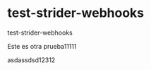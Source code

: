 test-strider-webhooks
=====================

test-strider-webhooks

Este es otra prueba11111

asdassdsd12312
